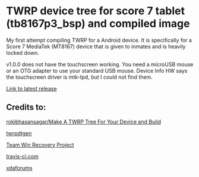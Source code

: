 # TWRP device tree for score 7 tablet (tb8167p3_bsp) and compiled image

My first attempt compiling TWRP for a Android device.  It is specifically for a Score 7 MediaTek (MT8167) device that is given to inmates and is heavily locked down.

v1.0.0 does not have the touchscreen working.  You need a microUSB mouse or an OTG adapter to use your standard USB mouse.  Device Info HW says the touchscreen driver is mtk-tpd, but I could not find them.

[Link to latest release](/falk0069/twrp_score7_mt8167/releases)

## Credits to:

[rokibhasansagar/Make A TWRP Tree For Your Device and Build](https://gist.github.com/rokibhasansagar/15c8e728d94a6bd35a687aac73ef79a5)

[twrpdtgen](https://github.com/twrpdtgen/twrpdtgen)

[Team Win Recovery Project](https://github.com/TeamWin/Team-Win-Recovery-Project)

[travis-ci.com](https://app.travis-ci.com/)

[xdaforums](https://xdaforums.com/)

